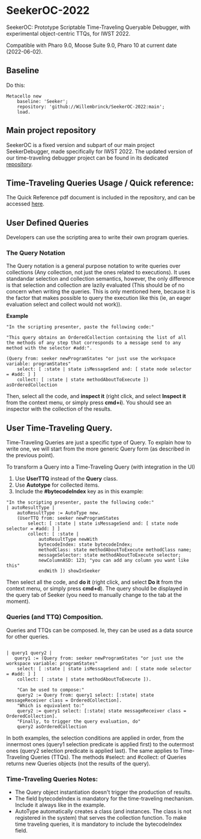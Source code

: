 # SeekerOC-2022

SeekerOC: Prototype Scriptable Time-Traveling Queryable Debugger, with experimental object-centric TTQs, for IWST 2022.

Compatible with Pharo 9.0, Moose Suite 9.0, Pharo 10 at current date (2022-06-02).

## Baseline

Do this:
```Smalltalk
Metacello new
    baseline: 'Seeker';
    repository: 'github://Willembrinck/SeekerOC-2022:main';
    load.
```
## Main project repository

SeekerOC is a fixed version and subpart of our main project SeekerDebugger, made specifically for IWST 2022.
The updated version of our time-traveling debugger project can be found in its dedicated [repository](https://github.com/maxwills/SeekerDebugger).

## Time-Traveling Queries Usage / Quick reference:
The Quick Reference pdf document is included in the repository, and can be accessed [here](./Resources/TTQs-QuickReference.pdf).

## User Defined Queries

Developers can use the scripting area to write their own program queries.

### The Query Notation

The Query notation is a general purpose notation to write queries over collections (Any collection, not just the ones related to executions). It uses standandar selection and collection semantics, however, the only difference is that selection and collection are lazily evaluated (This should be of no concern when writing the queries. 
This is only mentioned here, because it is the factor that makes possible to query the execution like this (ie, an eager evaluation select and collect would not work)).

**Example**

```Smalltalk
"In the scripting presenter, paste the following code:"

"This query obtains an OrderedCollection containing the list of all the methods of any step that corresponds to a message send to any method with the selector #add:".

(Query from: seeker newProgramStates "or just use the workspace variable: programStates"
    select: [ :state | state isMessageSend and: [ state node selector = #add: ] ]
    collect: [ :state | state methodAboutToExecute ]) asOrderedCollection
```

Then, select all the code, and **inspect it** (right click, and select **Inspect it** from the context menu, or simply press **cmd+i**). 
You should see an inspector with the collection of the results.

## User Time-Traveling Query.

Time-Traveling Queries are just a specific type of Query. To explain how to write one, we will start from the more generic Query form (as described in the previous point).

To transform a Query into a Time-Traveling Query (with integration in the UI)

1. Use **UserTTQ** instead of the **Query** class.
2. Use **Autotype** for collected items.
3. Include the **#bytecodeIndex** key as in this example:


```Smalltalk
"In the scripting presenter, paste the following code:"
| autoResultType |
    autoResultType := AutoType new.
    (UserTTQ from: seeker newProgramStates
        select: [ :state | state isMessageSend and: [ state node selector = #add: ] ]
        collect: [ :state | 
            autoResultType newWith
            bytecodeIndex: state bytecodeIndex;
            methodClass: state methodAboutToExecute methodClass name;
            messageSelector: state methodAboutToExecute selector;
            newColumnASD: 123; "you can add any column you want like this"
            endWith ]) showInSeeker
```
Then select all the code, and **do it** (right click, and select **Do it** from the context menu, or simply press **cmd+d**). 
The query should be displayed in the query tab of Seeker (you need to manually change to the tab at the moment).

### Queries (and TTQ) Composition.

Queries and TTQs can be composed. Ie, they can be used as a data source for other queries.

```Smalltalk

| query1 query2 |
   query1 := (Query from: seeker newProgramStates "or just use the workspace variable: programStates"
    select: [ :state | state isMessageSend and: [ state node selector = #add: ] ]
    collect: [ :state | state methodAboutToExecute ]).
    
    "Can be used to compose:"
    query2 := Query from: query1 select: [:state| state messageReceiver class = OrderedCollection]. 
    "Which is equivalent to:"
    query2 := query1 select: [:state| state messageReceiver class = OrderedCollection]. 
    "Finally, to trigger the query evaluation, do"
    query2 asOrderedCollection
```
In both examples, the selection conditions are applied in order, from the innermost ones (query1 selection predicate is applied first) to the outermost ones (query2 selection predicate is applied last). 
The same applies to Time-Traveling Queries (TTQs).
The methods #select: and #collect: of Queries returns new Queries objects (not the results of the query).

### Time-Traveling Queries Notes:

- The Query object instantiation doesn't trigger the production of results.
- The field bytecodeIndex is mandatory for the time-traveling mechanism. Include it always like in the example.
- AutoType automatically creates a class (and instances. The class is not registered in the system) that serves the collection function. To make time traveling queries, it is mandatory to include the bytecodeIndex field.
